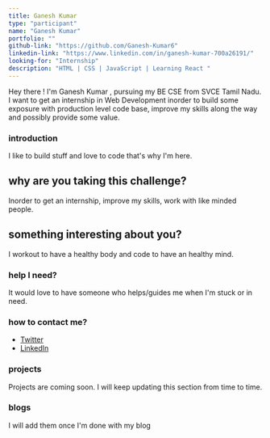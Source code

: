 ```yaml
---
title: Ganesh Kumar
type: "participant"
name: "Ganesh Kumar"
portfolio: ""
github-link: "https://github.com/Ganesh-Kumar6"
linkedin-link: "https://www.linkedin.com/in/ganesh-kumar-700a26191/"
looking-for: "Internship"
description: "HTML | CSS | JavaScript | Learning React "
---
```


Hey there ! I'm Ganesh Kumar , pursuing my BE CSE from SVCE Tamil Nadu. I want to get an internship in Web Development inorder to build some exposure with production level code base, improve my skills along the way and possibly provide some value.

### introduction

I like to build stuff and love to code that's why I'm here. 

## why are you taking this challenge?

Inorder to get an internship, improve my skills, work with like minded people. 

## something interesting about you?

I workout to have a healthy body and code to have an healthy mind.

### help I need?

It would love to have someone who helps/guides me when I'm stuck or in need.

### how to contact me?

- [Twitter](https://twitter.com/Gannyv06)
- [LinkedIn](https://www.linkedin.com/in/ganesh-kumar-700a26191/)

### projects

Projects are coming soon. I will keep updating this section from time to time.

### blogs

I will add them once I'm done with my blog 
